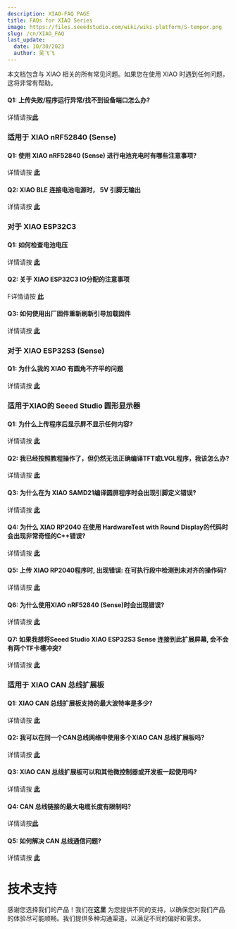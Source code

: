 ```yaml
---
description: XIAO-FAQ PAGE
title: FAQs for XIAO Series
image: https://files.seeedstudio.com/wiki/wiki-platform/S-tempor.png
slug: /cn/XIAO_FAQ
last_update:
  date: 10/30/2023
  author: 吴飞飞
---
```


本文档包含与 XIAO 相关的所有常见问题。如果您在使用 XIAO 时遇到任何问题，这将非常有帮助。

#### Q1: 上传失败/程序运行异常/找不到设备端口怎么办?

详情请按[**此**](/noport_upload_fails)

### 适用于 XIAO nRF52840 (Sense)

#### Q1: 使用 XIAO nRF52840 (Sense) 进行电池充电时有哪些注意事项?

详情请按 [**此**](/battery_charging_considerations)

#### Q2: XIAO BLE 连接电池电源时， 5V 引脚无输出

详情请按 [**此**](/bat_5vNo_OUTPUT)

### 对于 XIAO ESP32C3

#### Q1: 如何检查电池电压

详情请按 [**此**](/check_battery_voltage)

#### Q2: 关于 XIAO ESP32C3 IO分配的注意事项

F详情请按 [**此**](/exp32c3_d9_d6_d8)

#### Q3: 如何使用出厂固件重新刷新引导加载固件

详情请按 [**此**](/reflash_the_bootloader)

### 对于 XIAO ESP32S3 (Sense)

#### Q1: 为什么我的 XIAO 有圆角不齐平的问题

详情请按 [**此**](/not_being_flush)

### 适用于XIAO的 Seeed Studio 圆形显示器

#### Q1: 为什么上传程序后显示屏不显示任何内容?

详情请按 [**此**](/DO_NOT_display)

#### Q2: 我已经按照教程操作了，但仍然无法正确编译TFT或LVGL程序，我该怎么办?

详情请按 [**此**](/TFT_or_LVGL_program)

#### Q3: 为什么在为 XIAO SAMD21编译圆屏程序时会出现引脚定义错误?

详情请按 [**此**](/pin_definition_error)

#### Q4: 为什么 XIAO RP2040 在使用 HardwareTest with Round Display的代码时会出现非常奇怪的C++错误?

详情请按 [**此**](/error_when_using_the_code)

#### Q5: 上传 XIAO RP2040程序时, 出现错误: 在可执行段中检测到未对齐的操作码?

详情请按 [**此**](/uploading_while_an_error-rp2040)

#### Q6: 为什么使用XIAO nRF52840 (Sense)时会出现错误?

详情请按 [**此**](/error_when_use_XIAOnRF52840)

#### Q7: 如果我想将Seeed Studio XIAO ESP32S3 Sense 连接到此扩展屏幕, 会不会有两个TF卡槽冲突?

详情请按 [**此**](/two_TF_card)

### 适用于 XIAO CAN 总线扩展板

#### Q1:  XIAO CAN 总线扩展板支持的最大波特率是多少?

详情请按 [**此**](/the_maximum_baud_rate)

#### Q2: 我可以在同一个CAN总线网络中使用多个XIAO CAN 总线扩展板吗?

详情请按 [**此**](/multiple_in_the_same_CAN)

#### Q3: XIAO CAN 总线扩展板可以和其他微控制器或开发板一起使用吗?

详情请按 [**此**](/in_other_microcontrollers_or_development_boards)

#### Q4:  CAN 总线链接的最大电缆长度有限制吗?

详情请按[**此**](/limitations_on_the_maximum_cable_length)

#### Q5: 如何解决 CAN 总线通信问题?

详情请按 [**此**](/troubleshoot_CAN_communication_issues)

# 技术支持

感谢您选择我们的产品！我们在**这里** 为您提供不同的支持，以确保您对我们产品的体验尽可能顺畅。我们提供多种沟通渠道，以满足不同的偏好和需求。

<div class="button_tech_support_container">
<a href="https://forum.seeedstudio.com/" class="button_forum"></a>
<a href="https://www.seeedstudio.com/contacts" class="button_email"></a>
</div>

<div class="button_tech_support_container">
<a href="https://discord.gg/eWkprNDMU7" class="button_discord"></a>
<a href="https://github.com/Seeed-Studio/wiki-documents/discussions/69" class="button_discussion"></a>
</div>
